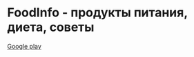 # FoodInfo - продукты питания, диета, советы

[Google play](https://play.google.com/store/apps/details?id=com.anmapps.anstudio.foodinfo&gl=UA)

